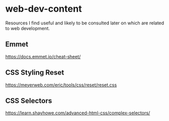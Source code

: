 # web-dev-content
Resources I find useful and likely to be consulted later on which are related to web development.
## Emmet
https://docs.emmet.io/cheat-sheet/
## CSS Styling Reset
https://meyerweb.com/eric/tools/css/reset/reset.css
## CSS Selectors
https://learn.shayhowe.com/advanced-html-css/complex-selectors/
